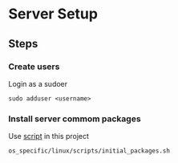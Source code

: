 # Server Setup

## Steps

### Create users
Login as a sudoer

```
sudo adduser <username>
```

### Install server commom packages
Use [script](os_specific/linux/scripts/initial_packages.sh) in this project
```
os_specific/linux/scripts/initial_packages.sh
```
